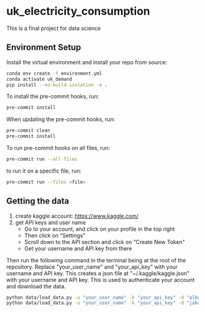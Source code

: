 # uk_electricity_consumption

This is a final project for data science

## Environment Setup

Install the virtual environment and install your repo from source:

```bash
conda env create -f environment.yml
conda activate uk_demand
pip install --no-build-isolation -e .
```

To install the pre-commit hooks, run:

```bash
pre-commit install
```

When updating the pre-commit hooks, run:

```bash
pre-commit clean
pre-commit install
```

To run pre-commit hooks on all files, run:

```bash
pre-commit run --all-files
```

to run it on a specific file, run:

```bash
pre-commit run --files <file>
```

## Getting the data

1. create kaggle account: https://www.kaggle.com/
2. get API keys and user name
   - Go to your account, and click on your profile in the top right
   - Then click on "Settings"
   - Scroll down to the API section and click on "Create New Token"
   - Get your username and API key from there

Then run the following command in the terminal being at the root of the repository. Replace
"your_user_name" and "your_api_key" with your username and API key. This creates a json file at
"~/.kaggle/kaggle.json" with your username and API key. This is used to authenticate your account
and download the data.

```bash
python data/load_data.py -u "your_user_name" -k "your_api_key" -d "albertovidalrod/electricity-consumption-uk-20092022" -p "data/demand_data"
python data/load_data.py -u "your_user_name" -k "your_api_key" -d "jakewright/2m-daily-weather-history-uk" -p "data/weather_data"
```
